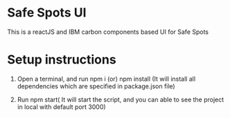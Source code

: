 # Safe Spots UI
   This is a reactJS and IBM carbon components based UI for Safe Spots

# Setup instructions

1. Open a terminal, and run npm i (or) npm install
   (It will install all dependencies which are specified in package.json file)

2. Run npm start( It will start the script, and you can able to see the project in local with default port 3000)

